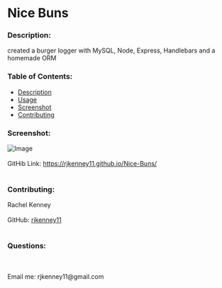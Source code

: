 # Nice Buns
  
### Description: 
created a burger logger with MySQL, Node, Express, Handlebars and a homemade ORM 

### Table of Contents:
  - [Description](#description)
  - [Usage](#usage)
  - [Screenshot](#screenshot)
  - [Contributing](#contributing)


### Screenshot:
![Image](https://user-images.githubusercontent.com/74163812/112504488-39257680-8d62-11eb-8ea4-dc4959b72d3a.png)
<br />
<br />
GitHib Link: https://rjkenney11.github.io/Nice-Buns/ <br /><br />

### Contributing:
Rachel Kenney<br />
<br />
GitHub: [rjkenney11](http://github.com/rjkenney11)<br /><br />

### Questions:
<br />
<br />
Email me: rjkenney11@gmail.com<br />
<br />
 

